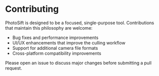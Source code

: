 # Contributing

PhotoSift is designed to be a focused, single-purpose tool. Contributions that maintain this philosophy are welcome:

- Bug fixes and performance improvements
- UI/UX enhancements that improve the culling workflow
- Support for additional camera file formats
- Cross-platform compatibility improvements

Please open an issue to discuss major changes before submitting a pull request.
